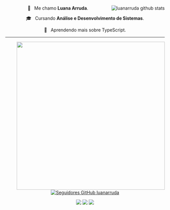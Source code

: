<Header>
<div>
<a href="https://github.com/luanarruda">
<img align="right" src="https://github-readme-stats.vercel.app/api?username=luanarruda&show_icons=true&theme=omni&line_height=27" alt="luanarruda github stats"/>
</a>  

  <h1 align="center"> <i></i>  </h1>

  🤔 &nbsp; Me chamo **Luana Arruda**.
  
  🎓 &nbsp; Cursando **Análise e Desenvolvimento de Sistemas**.
  
  🌱 &nbsp; Aprendendo mais sobre TypeScript.

  <hr>
  
  <a href="[https://github.com/luanarruda](https://github.com/anuraghazra/github-readme-stats)">
<img align="right" src="https://github-readme-stats.vercel.app/api/top-langs/?username=luanarruda&hide=html&layout=compact&theme=omni" min-width="468px" max-width="468px" width="468px" />


<br>
<br>
<br>
<br>
<br>
<br>

<p align="center">
<a href="https://github.com/luanarruda">
<img  src="https://img.shields.io/github/followers/luanarruda?label=follow&style=social" alt="Seguidores GitHub luanarruda">
</a>
</p>  

  <p align="center">
  <a href="mailto:luanamarrudaa@gmail.com?subject=Questions" alt="Gmail">
  <img src="https://img.shields.io/badge/-Gmail-FF0000?style=flat-square&labelColor=FF0000&logo=gmail&logoColor=white&link=LINK-DO-SEU-EMAIL" /></a>

  <a href="https://www.linkedin.com/in/luanarruda/" alt="Linkedin">
  <img src="https://img.shields.io/badge/-Linkedin-0e76a8?style=flat-square&logo=Linkedin&logoColor=white&link=LINK-DO-SEU-LINKEDIN" /></a>
  
  <a href="https://www.instagram.com/l.luanarruda/" alt="Instagram">
  <img src="https://img.shields.io/badge/-Instagram-DF0174?style=flat-square&labelColor=DF0174&logo=instagram&logoColor=white&link=LINK-DO-SEU-INSTAGRAM"/></a>
</p>


</header
  
</div>
